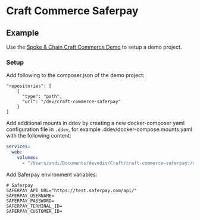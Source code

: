# Craft Commerce Saferpay

## Example

Use the [Spoke & Chain Craft Commerce Demo](https://github.com/craftcms/spoke-and-chain) to setup a demo project.

### Setup

Add following to the composer.json of the demo project:

```
"repositories": [
    {
      "type": "path",
      "url": "/dev/craft-commerce-saferpay"
    }
]
```

Add additional mounts in ddev by creating a new docker-composer yaml configuration file in `.ddev`,
for example .ddev/docker-compose.mounts.yaml with the following content:

```yaml
services:
  web:
    volumes:
      - "/Users/andi/Documents/devedis/Craft/craft-commerce-saferpay:/dev/craft-commerce-saferpay"
```

Add Saferpay environment variables:

```
# Saferpay
SAFERPAY_API_URL="https://test.saferpay.com/api/"
SAFERPAY_USERNAME=
SAFERPAY_PASSWORD=
SAFERPAY_TERMINAL_ID=
SAFERPAY_CUSTOMER_ID=
```
